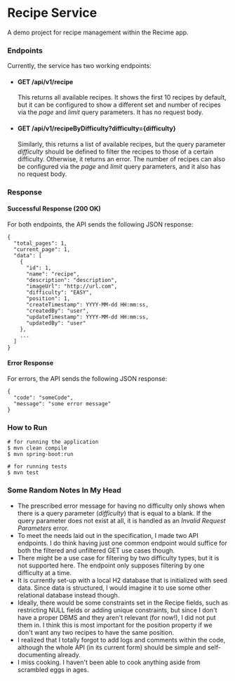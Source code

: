 # Recipe Service
A demo project for recipe management within the Recime app.

### Endpoints

Currently, the service has two working endpoints:

- #### GET /api/v1/recipe
  This returns all available recipes. It shows the first 10 recipes by default, but it can be configured to show a different set and number of recipes via the *page* and *limit* query parameters. It has no request body.
  
- #### GET /api/v1/recipeByDifficulty?difficulty={difficulty}
  Similarly, this returns a list of available recipes, but the query parameter *difficulty* should be defined to filter the recipes to those of a certain difficulty. Otherwise, it returns an error. The number of recipes can also be configured via the *page* and *limit* query parameters, and it also has no request body.

### Response

#### Successful Response (200 OK)

For both endpoints, the API sends the following JSON response:

```
{
  "total_pages": 1,
  "current_page": 1,
  "data": [
    {
      "id": 1,
      "name": "recipe",
      "description": "description",
      "imageUrl": "http://url.com",
      "difficulty": "EASY",
      "position": 1,
      "createTimestamp": YYYY-MM-dd HH:mm:ss,
      "createdBy": "user",
      "updateTimestamp": YYYY-MM-dd HH:mm:ss,
      "updatedBy": "user"
    },
    ...
  ]
}
```

#### Error Response

For errors, the API sends the following JSON response:

```
{
  "code": "someCode",
  "message": "some error message"
}
```

### How to Run

```shell
# for running the application
$ mvn clean compile
$ mvn spring-boot:run

# for running tests
$ mvn test
```

### Some Random Notes In My Head

- The prescribed error message for having no difficulty only shows when there is a query parameter (*difficulty*) that is equal to a blank. If the query parameter does not exist at all, it is handled as an *Invalid Request Parameters* error. 
- To meet the needs laid out in the specification, I made two API endpoints. I do think having just one common endpoint would suffice for both the filtered and unfiltered GET use cases though.
- There might be a use case for filtering by two difficulty types, but it is not supported here. The endpoint only supposes filtering by one difficulty at a time.
- It is currently set-up with a local H2 database that is initialized with seed data. Since data is structured, I would imagine it to use some other relational database instead though.
- Ideally, there would be some constraints set in the Recipe fields, such as restricting NULL fields or adding unique constraints, but since I don't have a proper DBMS and they aren't relevant (for now!), I did not put them in. I think this is most important for the position property if we don't want any two recipes to have the same position.
- I realized that I totally forgot to add logs and comments within the code, although the whole API (in its current form) should be simple and self-documenting already.
- I miss cooking. I haven't been able to cook anything aside from scrambled eggs in ages.
